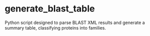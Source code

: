 # generate_blast_table
Python script designed to parse BLAST XML results and generate a summary table, classifying proteins into families.
